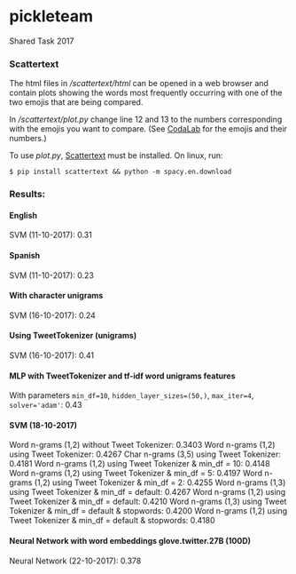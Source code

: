 # pickleteam
Shared Task 2017

### Scattertext
The html files in */scattertext/html* can be opened in a web browser and contain plots showing the words most frequently occurring with one of the two emojis that are being compared.

In */scattertext/plot.py* change line 12 and 13 to the numbers corresponding with the emojis you want to compare. (See [CodaLab](https://competitions.codalab.org/competitions/17344) for the emojis and their numbers.)

To use *plot.py*, [Scattertext](https://github.com/JasonKessler/scattertext) must be installed.
On linux, run:

`$ pip install scattertext && python -m spacy.en.download`


### Results:
#### English
SVM (11-10-2017): 0.31

#### Spanish
SVM (11-10-2017): 0.23

#### With character unigrams
SVM (16-10-2017): 0.24

#### Using TweetTokenizer (unigrams)
SVM (16-10-2017): 0.41

#### MLP with TweetTokenizer and tf-idf word unigrams features
With parameters `min_df=10`, `hidden_layer_sizes=(50,)`, `max_iter=4`, `solver='adam'`: 0.43

#### SVM (18-10-2017)
Word n-grams (1,2) without Tweet Tokenizer: 0.3403
Word n-grams (1,2) using Tweet Tokenizer: 0.4267
Char n-grams (3,5) using Tweet Tokenizer: 0.4181
Word n-grams (1,2) using Tweet Tokenizer & min_df = 10: 0.4148
Word n-grams (1,2) using Tweet Tokenizer & min_df = 5: 0.4197
Word n-grams (1,2) using Tweet Tokenizer & min_df = 2: 0.4255
Word n-grams (1,3) using Tweet Tokenizer & min_df = default: 0.4267
Word n-grams (1,2) using Tweet Tokenizer & min_df = default: 0.4210
Word n-grams (1,3) using Tweet Tokenizer & min_df = default & stopwords: 0.4200
Word n-grams (1,2) using Tweet Tokenizer & min_df = default & stopwords: 0.4180

#### Neural Network with word embeddings glove.twitter.27B (100D)
Neural Network (22-10-2017): 0.378




